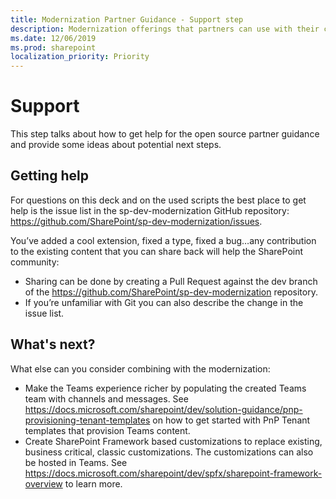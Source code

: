 ```yaml
---
title: Modernization Partner Guidance - Support step
description: Modernization offerings that partners can use with their customers - Support step
ms.date: 12/06/2019
ms.prod: sharepoint
localization_priority: Priority
---
```


# Support

This step talks about how to get help for the open source partner guidance and provide some ideas about potential next steps.

## Getting help

For questions on this deck and on the used scripts the best place to get help is the issue list in the sp-dev-modernization GitHub repository: https://github.com/SharePoint/sp-dev-modernization/issues.

You’ve added a cool extension, fixed a type, fixed a bug…any contribution to the existing content that you can share back will help the SharePoint community:

- Sharing can be done by creating a Pull Request against the dev branch of the https://github.com/SharePoint/sp-dev-modernization repository.
- If you’re unfamiliar with Git you can also describe the change in the issue list.

## What's next?

What else can you consider combining with the modernization:

- Make the Teams experience richer by populating the created Teams team with channels and messages. See https://docs.microsoft.com/sharepoint/dev/solution-guidance/pnp-provisioning-tenant-templates on how to get started with PnP Tenant templates that provision Teams content.
- Create SharePoint Framework based customizations to replace existing, business critical, classic customizations. The customizations can also be hosted in Teams. See https://docs.microsoft.com/sharepoint/dev/spfx/sharepoint-framework-overview to learn more.
